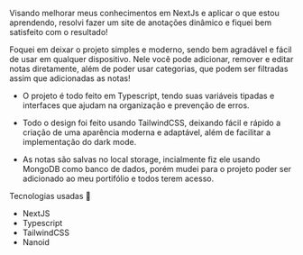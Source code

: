 Visando melhorar meus conhecimentos em NextJs e aplicar o que estou aprendendo, resolvi fazer um site de anotações dinâmico e fiquei bem satisfeito com o resultado!

Foquei em deixar o projeto simples e moderno, sendo bem agradável e fácil de usar em qualquer dispositivo. Nele você pode adicionar, remover e editar notas diretamente, além de poder usar categorias, que podem ser filtradas assim que adicionadas as notas!


- O projeto é todo feito em Typescript, tendo suas variáveis tipadas e interfaces que ajudam na organização e prevenção de erros. 

- Todo o design foi feito usando TailwindCSS, deixando fácil e rápido a criação de uma aparência moderna e adaptável, além de facilitar a implementação do dark mode.

- As notas são salvas no local storage, incialmente fiz ele usando MongoDB como banco de dados, porém mudei para o projeto poder ser adicionado ao meu portifólio e todos terem acesso.


Tecnologias usadas 🔨

- NextJS
- Typescript
- TailwindCSS
- Nanoid